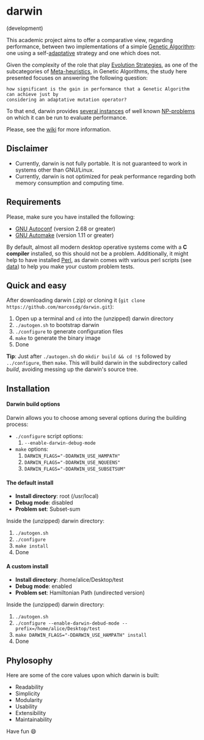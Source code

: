 darwin
======

(development)

This academic project aims to offer a comparative view, regarding performance, between two implementations of a simple [Genetic Algorithm](http://www.scholarpedia.org/article/Genetic_algorithms): one using a self-[adaptative](https://en.wikipedia.org/wiki/Genetic_algorithm#Adaptive_GAs) strategy and one which does not.

Given the complexity of the role that play [Evolution Strategies](https://en.wikipedia.org/wiki/Evolution_strategy), as one of the subcategories of [Meta-heuristics](http://www.scholarpedia.org/article/Metaheuristic_Optimization), in Genetic Algorithms, the study here presented focuses on answering the following question:

    how significant is the gain in performance that a Genetic Algorithm can achieve just by
    considering an adaptative mutation operator?

To that end, darwin provides [several instances](https://github.com/marcosdg/darwin/tree/master/data) of well known [NP-problems](http://mathworld.wolfram.com/NP-Problem.html) on which it can be run to evaluate performance.

Please, see the [wiki](https://github.com/marcosdg/darwin/wiki) for more information.

## Disclaimer

* Currently, darwin is not fully portable. It is not guaranteed to work in systems other than GNU/Linux.
* Currently, darwin is not optimized for peak performance regarding both memory consumption and computing time.

## Requirements

Please, make sure you have installed the following:

* [GNU Autoconf](https://www.gnu.org/software/autoconf/) (version 2.68 or greater)
* [GNU Automake](https://www.gnu.org/software/automake/) (version 1.11 or greater)

By default, almost all modern desktop operative systems come with a **C compiler** installed, so this should not be a problem. Additionally, it might help to have installed [Perl](http://www.perl.org/), as darwin comes with various perl scripts (see [data](https://github.com/marcosdg/darwin/tree/master/data)) to help you make your custom problem tests.

## Quick and easy

After downloading darwin (.zip) or cloning it (`git clone https://github.com/marcosdg/darwin.git`):

1. Open up a terminal and `cd` into the (unzipped) darwin directory
2. `./autogen.sh` to bootstrap darwin
3. `./configure` to generate configuration files
4. `make` to generate the binary image
5. Done

**Tip**: Just after `./autogen.sh` do `mkdir build && cd !$` followed by `../configure`, then `make`. This will build darwin in the subdirectory called *build*, avoiding messing up the darwin's source tree.

## Installation

#### Darwin build options

Darwin allows you to choose among several options during the building process:

* `./configure` script options:
    1. `--enable-darwin-debug-mode`
* `make` options:
    1. `DARWIN_FLAGS="-DDARWIN_USE_HAMPATH"`
    2. `DARWIN_FLAGS="-DDARWIN_USE_NQUEENS"`
    3. `DARWIN_FLAGS="-DDARWIN_USE_SUBSETSUM"`

#### The default install

* __Install directory__: root (/usr/local)
* __Debug mode__: disabled
* __Problem set__: Subset-sum

Inside the (unzipped) darwin directory:

1. `./autogen.sh`
2. `./configure`
3. `make install`
4. Done

#### A custom install

* __Install directory__: /home/alice/Desktop/test
* __Debug mode__: enabled
* __Problem set__: Hamiltonian Path (undirected version)

Inside the (unzipped) darwin directory:

1. `./autogen.sh`
2. `./configure --enable-darwin-debud-mode --prefix=/home/alice/Desktop/test`
3. `make DARWIN_FLAGS="-DDARWIN_USE_HAMPATH" install`
4. Done

## Phylosophy

Here are some of the core values upon which darwin is built:

* Readability
* Simplicity
* Modularity
* Usability
* Extensibility
* Maintainability

Have fun :smile:
